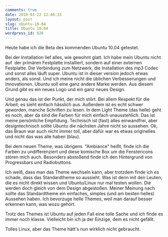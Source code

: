 ```yaml
---
comments: true
date: 2010-03-22 12:46:33
layout: post
slug: ubuntu-10-04
title: Ubuntu 10.04
wordpress_id: 826
---
```


Heute habe ich die Beta des kommenden Ubuntu 10.04 getestet.

Bei der Installation lief alles, wie gewohnt glatt. Ich habe mein Ubuntu nicht auf  der primären Festplatte installiert, sondern auf einer externen Festplatte. Die Verbindung zum Netzwerk, die Installation des mp3 Codec und sonst alles läuft super. Ubuntu ist in dieser version jedoch etwas anders, als sonst. Und ich meine nicht die üblichen Verbesserungen und Innovationen. Ubuntu soll eine ganz andere Marke werden. Aus diesem Grund gibt es ein neues Logo und ein ganz neues Design.

Und genau das ist der Punkt, der mich stört. Bei allem Respekt für die Arbeit; es sieht einfach hässlich aus. Außerdem ist es echt schwer geworden, manche Schriften zu lesen. In dem Light Theme (das helle) geht es noch, aber da sind die Farben für mich einfach unausstehlich. Das ist meine persönliche Empfidung. Technisch ist (fast) alles einwandfrei, aber designtechnisch sollte Ubuntu die nächsten Jahre nicht so aussehen. Ok, das Braun war auch nicht immer toll, aber dafür war es etwas originelles und nicht das was alle haben (blau).


Bei dem neuen Theme, was übrigens  "Ambiance" heißt, finde ich die Farben zu undifferenziert und diese komische Box um die Fenstericons stören mich auch. Besonders abstoßend finde ich den Hintergrund von Progressbars und Radiobuttons.

Ich weiß, dass man das Theme wechseln kann, aber trotzdem finde ich es schade, dass das Standardtheme so aussieht. Was ist denn mit den Leuten, die es nicht direkt wissen und Ubuntu/Linux nur mal testen wollen. Die werden doch gleich von dem Design abgestoßen. Meiner Meinung nach sollte das Standardtheme ein einfaches, simples (und am besten helles) Aussehen haben. Ich bevorzuge helle Themes, weil man darauf besser erkennen kann, was wozu gehört.

Trotz des Themes ist Ubuntu auf jeden Fall eine tolle Sache und ich finde es immer noch klasse. Vielleicht bin ich ja der Einzige, dem es nicht gefällt.

Tolles Linux, aber das Theme hätt's nun wirklich nicht gebraucht.
